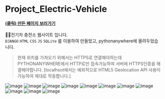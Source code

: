 # Project_Electric-Vehicle
**[(클릭) 만든 페이지 보러가기](http://bongsuyeon.pythonanywhere.com/)**
<br><br>
🙋‍♀️전기차 충전소 웹사이트 입니다.<br>
`DJANGO` `HTML` `CSS` `JS` `SQLite` 를 이용하여 만들었고, pythonanywhere에 올려두었습니다.

> 현재 위치를 가져오기 위해서는 HTTPS로 연결해야하는데 PYTHONANYWHERE에서 HTTP로만 접속가능하여 서버에 HTTPS인증을 해결해야합니다.
> [localhsot에서는 예외적으로 HTML5 Geolocation API 사용이 가능하여 제대로 작동합니다.]

![image](https://user-images.githubusercontent.com/55824165/109201632-6a536b00-77e5-11eb-9156-f13a4e09a75e.png)
![image](https://user-images.githubusercontent.com/55824165/109201672-74756980-77e5-11eb-8e54-eb3e98450e07.png)
![image](https://user-images.githubusercontent.com/55824165/109201701-7b9c7780-77e5-11eb-9309-5bdf057b4bcc.png)
![image](https://user-images.githubusercontent.com/55824165/109201725-822aef00-77e5-11eb-88c2-e30b6323eaf5.png)
![image](https://user-images.githubusercontent.com/55824165/109201737-86efa300-77e5-11eb-9db3-14bd67486599.png)
![image](https://user-images.githubusercontent.com/55824165/109201749-89ea9380-77e5-11eb-891e-d4ab5cbb0220.png)
![image](https://user-images.githubusercontent.com/55824165/109201764-8ce58400-77e5-11eb-8591-876c0fa180ff.png)
![image](https://user-images.githubusercontent.com/55824165/109201776-8fe07480-77e5-11eb-8af0-0004d52574dd.png)
![image](https://user-images.githubusercontent.com/55824165/109201789-92db6500-77e5-11eb-9e07-5df038363627.png)
![image](https://user-images.githubusercontent.com/55824165/109201800-95d65580-77e5-11eb-8511-cb03c1c098f8.png)
![image](https://user-images.githubusercontent.com/55824165/109201810-98d14600-77e5-11eb-8b1b-ecebc603850b.png)
